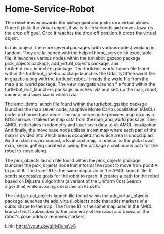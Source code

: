 # Home-Service-Robot
This robot moves towards the pickup goal and picks up a virtual object. Once it picks the virtual object, it waits for 5 seconds and moves towards the drop-off goal. Once it reaches the drop-off position, it drops the virtual object.


In this project, there are several packages (with various nodes) working in tandem. They are launched with the help of home_service.sh executable file. It launches various nodes within the turtlebot_gazebo package, pick_objects package, add_virtual_objects package, and turtlebot_rviz_launchers package. The turtlebot_world.launch file found within the turtlebot_gazebo package launches the UdacityOffice.world file in gazebo along with the turtlebot robot. It reads the world file from the map_and_world package. The view_navigation.launch file found within the turtlebot_rviz_launchers package launches rviz and sets up the map, robot, camera, and laser scans within rviz.

The amcl_demo.launch file found within the turtlebot_gazebo package launches the map server node, Adaptive Monte Carlo Localization (AMCL) node, and move base node. The map server node provides map data as a ROS service. It takes the map data from the map_and_world package. The AMCL node takes in odometry and laser scan data to do  AMCL  localization. And finally, the move base node utilizes a cost map where each part of the map is divided into which area is occupied and which area is unoccupied. As the robot moves around, a local cost map, in relation to the global cost map, keeps getting updated allowing the package a continuous path for the robot to move along.

The pick_objects.launch file found within the pick_objects package launches the pick_objects node that informs the robot to move from point A to point B. The frame ID is the same map used in the  AMCL  launch file. It sends successive goals for the robot to reach. It creates a path for the robot based on Dijkstra's algorithm (a variant of the Uniform Cost Search algorithm) while avoiding obstacles on its path.

The add_virtual_objects.launch file found within the add_virtual_objects package launches the add_virtual_objects node that adds markers of a cubic shape to the map. The frame ID is the same map used in the  AMCL  launch file. It subscribes to the odometry of the robot and based on the robot's pose, adds or removes markers.


Link: https://youtu.be/gIrM1uhsVy8
